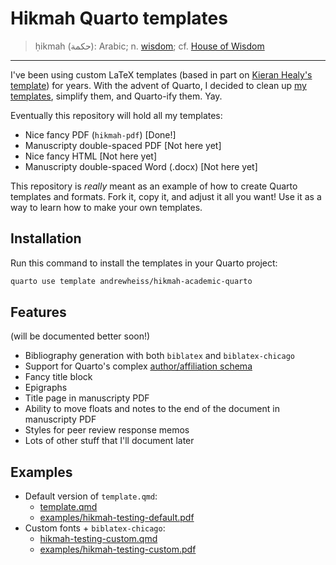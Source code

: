 # Hikmah Quarto templates

> ḥikmah (حكمة): Arabic; n. [wisdom](https://en.wikipedia.org/wiki/Hikmah); cf. [House of Wisdom](https://en.wikipedia.org/wiki/House_of_Knowledge)

---

I've been using custom LaTeX templates (based in part on [Kieran Healy's template](https://github.com/kjhealy/latex-custom-kjh)) for years. With the advent of Quarto, I decided to clean up [my templates](https://github.com/andrewheiss/portable-pandoc-magic), simplify them, and Quarto-ify them. Yay.

Eventually this repository will hold all my templates:

- Nice fancy PDF (`hikmah-pdf`) [Done!]
- Manuscripty double-spaced PDF [Not here yet]
- Nice fancy HTML [Not here yet]
- Manuscripty double-spaced Word (.docx) [Not here yet]

This repository is *really* meant as an example of how to create Quarto templates and formats. Fork it, copy it, and adjust it all you want! Use it as a way to learn how to make your own templates.


## Installation

Run this command to install the templates in your Quarto project:

```bash
quarto use template andrewheiss/hikmah-academic-quarto
```

## Features

(will be documented better soon!)

- Bibliography generation with both `biblatex` and `biblatex-chicago`
- Support for Quarto's complex [author/affiliation schema](https://quarto.org/docs/journals/authors.html)
- Fancy title block
- Epigraphs
- Title page in manuscripty PDF
- Ability to move floats and notes to the end of the document in manuscripty PDF
- Styles for peer review response memos
- Lots of other stuff that I'll document later


## Examples

- Default version of `template.qmd`:
  - [template.qmd](template.qmd)
  - [examples/hikmah-testing-default.pdf](examples/hikmah-testing-default.pdf)
- Custom fonts + `biblatex-chicago`:
  - [hikmah-testing-custom.qmd](hikmah-testing-custom.qmd)
  - [examples/hikmah-testing-custom.pdf](examples/hikmah-testing-custom.pdf)
